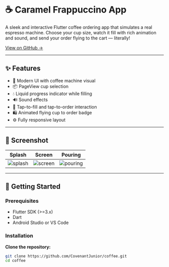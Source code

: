 # ☕️ Caramel Frappuccino App

A sleek and interactive Flutter coffee ordering app that simulates a real espresso machine. Choose your cup size, watch it fill with rich animation and sound, and send your order flying to the cart — literally!

[View on GitHub →](https://github.com/CovenantJunior/coffee)

---

## ✨ Features

- 🎨 Modern UI with coffee machine visual
- 📦 PageView cup selection
- 💧 Liquid progress indicator while filling
- 🔊 Sound effects
- 📲 Tap-to-fill and tap-to-order interaction
- 🛍️ Animated flying cup to order badge
- ⚙️ Fully responsive layout

---

## 📱 Screenshot
| Splash | Screen | Pouring |
|--------|--------|---------|
| ![splash](https://github.com/user-attachments/assets/13b26d93-2975-478d-ae9f-aada237112c2) | ![screen](https://github.com/user-attachments/assets/3b1973fc-b8ea-444b-b8ac-d72dbba699e1) | ![pouring](https://github.com/user-attachments/assets/749b7c0c-fa4e-4aa8-983f-a52f86da3a18) |



---

## 🚀 Getting Started

### Prerequisites

- Flutter SDK (>=3.x)
- Dart
- Android Studio or VS Code

### Installation

**Clone the repository:**

```bash
git clone https://github.com/CovenantJunior/coffee.git
cd coffee
